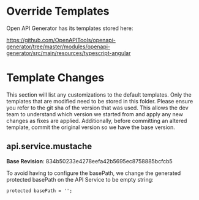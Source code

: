# Override Templates

Open API Generator has its templates stored here:

https://github.com/OpenAPITools/openapi-generator/tree/master/modules/openapi-generator/src/main/resources/typescript-angular

# Template Changes

This section will list any customizations to the default templates. Only the templates that are modified need to be 
stored in this folder. Please ensure you refer to the git sha of the version that was used. This allows the
dev team to understand which version we started from and apply any new changes as fixes are applied. Additionally,
before committing an altered template, commit the original version so we have the base version.

## api.service.mustache

**Base Revision**: 834b50233e4278eefa42b5695ec8758885bcfcb5

To avoid having to configure the basePath, we change the generated protected basePath on the API Service to be empty string:

`protected basePath = '';`


